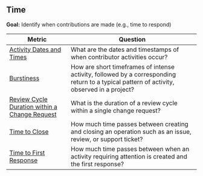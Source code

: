 ## Time

**Goal:** Identify when contributions are made (e.g., time to respond)

| Metric | Question |
| --- | --- |
| [Activity Dates and Times](activity-dates-and-times.md) | What are the dates and timestamps of when contributor activities occur? |
| [Burstiness](burstiness.md) | How are short timeframes of intense activity, followed by a corresponding return to a typical pattern of activity, observed in a project? |
|[Review Cycle Duration within a Change Request](review-cycle-duration-within-a-change-request.md) | What is the duration of a review cycle within a single change request? |
| [Time to Close](time-to-close.md) | How much time passes between creating and closing an operation such as an issue, review, or support ticket? |
| [Time to First Response](time-to-first-response.md) | How much time passes between when an activity requiring attention is created and the first response? |
